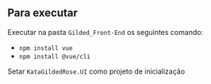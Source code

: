 
## Para executar



Executar na pasta `Gilded_Front-End` os seguintes comando:

* `npm install vue`
* `npm install @vue/cli`

Setar `KataGildedRose.UI` como projeto de inicialização